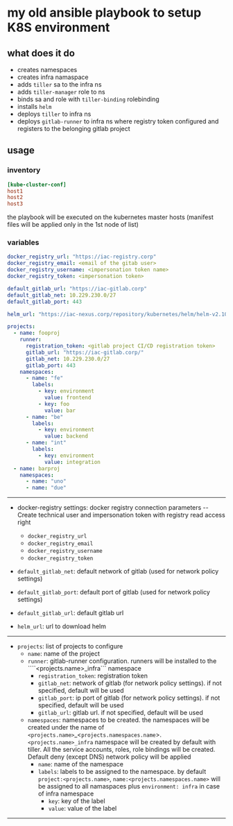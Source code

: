 # my old ansible playbook to setup K8S environment
## what does it do
* creates namespaces
* creates infra namaspace
* adds `tiller` sa to the infra ns
* adds `tiller-manager` role to ns
* binds sa and role with `tiller-binding` rolebinding
* installs `helm`
* deploys `tiller` to infra ns
* deploys `gitlab-runner` to infra ns where registry token configured and registers to the belonging gitlab project 

## usage
### inventory
```ini
[kube-cluster-conf]
host1
host2
host3
```
the playbook will be executed on the kubernetes master hosts (manifest files will be applied only in the 1st node of list)

### variables

```yaml
docker_registry_url: "https://iac-registry.corp"
docker_registry_email: <email of the gitab user>
docker_registry_username: <impersonation token name>
docker_registry_token: <impersonation token>

default_gitlab_url: "https://iac-gitlab.corp"
default_gitlab_net: 10.229.230.0/27
default_gitlab_port: 443

helm_url: "https://iac-nexus.corp/repository/kubernetes/helm/helm-v2.10.0-linux-amd64.tar.gz"

projects:
  - name: fooproj
    runner:
      registration_token: <gitlab project CI/CD registration token>
      gitlab_url: "https://iac-gitlab.corp/"
      gitlab_net: 10.229.230.0/27
      gitlab_port: 443
    namespaces:
      - name: "fe"
        labels:
          - key: environment
            value: frontend
          - key: foo
            value: bar
      - name: "be"
        labels:
          - key: environment
            value: backend
      - name: "int"
        labels:
          - key: environment
            value: integration
  - name: barproj
    namespaces:
      - name: "uno"
      - name: "due"
```

---
* docker-registry settings: docker registry connection parameters -- Create technical user and impersonation token with registry read access right
  * ```docker_registry_url```
  * ```docker_registry_email```
  * ```docker_registry_username```
  * ```docker_registry_token```

* ```default_gitlab_net```: default network of gitlab (used for network policy settings)
* ```default_gitlab_port```: default port of gitlab (used for network policy settings)
* ```default_gitlab_url```: default gitlab url
* ```helm_url```: url to download helm

---

* ```projects```: list of projects to configure 
  * ```name```: name of the project
  * ```runner```: gitlab-runner configuration. runners will be installed to the ````<projects.name>_infra``` namespace
    * ```registration_token```: registration token
    * ```gitlab_net```: network of gitlab (for network policy settings). if not specified, default will be used
    * ```gitlab_port```: ip port of gitlab (for network policy settings). if not specified, default will be used
    * ```gitlab_url```: gitlab url. if not specified, default will be used
  * ```namespaces```: namespaces to be created. the namespaces will be created under the name of ```<projects.name>```_<```projects.namespaces.name```>. ```<projects.name>_infra``` namespace will be created by default with tiller. All the service accounts, roles, role bindings will be created. Default deny (except DNS) network policy will be applied
    * ```name```: name of the namespace
    * ```labels```: labels to be assigned to the namespace. by default ```project:<projects.name>```, ```name:<projects.namespaces.name>``` will be assigned to all namaspaces plus ```environment: infra``` in case of infra namespace
      * ```key```: key of the label
      * ```value```: value of the label

---
